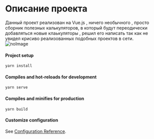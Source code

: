 # Описание проекта
Данный проект реализован на Vue.js , ничего необычного , просто сборник полезных калькуляторов,
в который будут переодически добавляться новые клаькуляторы , решил его написать так как не увидел
крисиво реализованных подобных проектов в сети. <br>
![noImage](https://i.imgur.com/RrZ5Jwr.png)

#### Project setup
```
yarn install
```

#### Compiles and hot-reloads for development
```
yarn serve
```

#### Compiles and minifies for production
```
yarn build
```

#### Customize configuration
See [Configuration Reference](https://cli.vuejs.org/config/).
